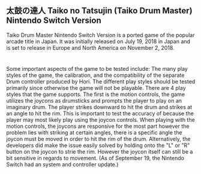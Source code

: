 ## 太鼓の達人 Taiko no Tatsujin (Taiko Drum Master) Nintendo Switch Version
Taiko Drum Master Nintendo Switch Version is a ported game of the popular arcade title in Japan.
It was initially released on July 19, 2018 in Japan and is set to release in Europe and North America on November 2, 2018.
# 
Some important aspects of the game to be tested include: The many play styles of the game, the calibration, and the compatibility of the separate Drum controller produced by Hori.
The different play styles should be tested primarily since otherwise the game will not be playable. There are 4 play styles that the game supports. The first is the motion controls, the game utilizes the joycons as drumsticks and prompts the player to play on an imaginary drum. The player strikes downward to hit the drum and strikes at an angle to hit the rim. This is important to test the accuracy of because the player may most likely play using the joycon controls. When playing with the motion controls, the joycons are responsive for the most part however the problem lies with striking at certain angles, there is a specific angle the joycon must be moved in order to hit the rim of the drum. Alternatively, the developers did make the issue easily solved by holding onto the "L" or "R" button on the joycon to strie the rim. However the joycon itself can still be a bit sensitive in regards to movement. (As of September 19, the Nintendo Switch had an system and controller update.)

